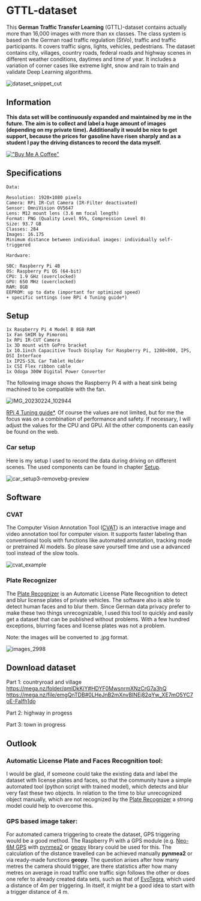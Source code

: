 # GTTL-dataset
This **German Traffic Transfer Learning** (GTTL)-dataset contains actually more than 16,000 images with more than xx classes. The class system is based on the German road traffic regulation (StVo), traffic and traffic participants. It covers traffic signs, lights, vehicles, pedestrians. The dataset contains city, villages, country roads, federal roads and highway scenes in different weather conditions, daytimes and time of year. It includes a variation of corner cases like extreme light, snow and rain to train and validate Deep Learning algorithms.


![dataset_snippet_cut](https://github.com/Petros626/GTTL-dataset/assets/62354721/ba4ceb63-dd54-4445-954a-fd55b26355c0)


## Information
**This data set will be continuously expanded and maintained by me in the future. The aim is to collect and label a huge amount of images (depending on my private time). Additionally it would be nice to get support, because the prices for gasoline have risen sharply and as a student I pay the driving distances to record the data myself.**

[!["Buy Me A Coffee"](https://www.buymeacoffee.com/assets/img/custom_images/orange_img.png)](https://www.buymeacoffee.com/mrsakos)

## Specifications
```
Data:

Resolution: 1920×1080 pixels
Camera: RPi IR-Cut Camera (IR-Filter deactivated)
Sensor: OmniVision OV5647
Lens: M12 mount lens (3.6 mm focal length)
Format: PNG (Quality Level 95%, Compression Level 0)
Size: 93.7 GB
Classes: 284
Images: 16.175
Minimum distance between individual images: individually self-triggered
```

```
Hardware:

SBC: Raspberry Pi 4B
OS: Raspberry Pi OS (64-bit)
CPU: 1.9 GHz (overclocked)
GPU: 650 MHz (overclocked)
RAM: 8GB
EEPROM: up to date (important for optimized speed)
+ specific settings (see RPi 4 Tuning guide*) 
```




## Setup

```
1x Raspberry Pi 4 Model B 8GB RAM
1x Fan SHIM by Pimoroni
1x RPi IR-CUT Camera
1x 3D mount with GoPro bracket
1x 10.1inch Capacitive Touch Display for Raspberry Pi, 1280×800, IPS, DSI Interface
1x IP2S-S3L Car Tablet Holder 
1x CSI Flex ribbon cable
1x Odoga 300W Digital Power Converter
```

The following image shows the Raspberry Pi 4 with a heat sink being machined to be compatible with the fan.

![IMG_20230224_102944](https://user-images.githubusercontent.com/62354721/221149841-7bf500a8-adde-477b-adfa-16f22ecd0809.jpg)

 [RPi 4 Tuning guide*](https://github.com/Petros626/GTTL-dataset/blob/main/RPi%204%20Tuning%20Guide.pdf). Of course the values are not limited, but for me the focus was on a combination of performance and safety. If necessary, I will adjust the values for the CPU and GPU. All the other components can easily be found on the web.
 

 ### Car setup

Here is my setup I used to record the data during driving on different scenes. The used components can be found in chapter [Setup](https://github.com/Petros626/GTTL-dataset#setup).

 ![car_setup3-removebg-preview](https://github.com/Petros626/GTTL-dataset/assets/62354721/f64d855d-9b4c-49a4-8dd3-7e3cb16d03d9)

 ## Software
 
 ### CVAT
The Computer Vision Annotation Tool ([CVAT](https://github.com/opencv/cvat)) is an interactive image and video annotation tool for computer vision. It supports faster labeling than conventional tools with functions like automated annotation, tracking mode or pretrained AI models. So please save yourself time and use a advanced tool instead of the slow tools.

![cvat_example](https://github.com/Petros626/GTTL-dataset/assets/62354721/64874bda-ada1-45e3-9e89-a39d603c1360)

 
### Plate Recognizer
The [Plate Recognizer](https://platerecognizer.com/) is an Automatic License Plate Recognition to detect and blur license plates of private vehicles. The software also is able to detect human faces and to blur them. Since German data privacy prefer to make these two things unrecognizable, I used this tool to quickly and easily get a dataset that can be published without problems. With a few hundred exceptions, blurring faces and license plates was not a problem.

Note: the images will be converted to .jpg format.

![images_2998](https://github.com/Petros626/GTTL-dataset/assets/62354721/4a06be67-4749-4ca4-8cea-924633981d72)

## Download dataset
Part 1: countryroad and village
https://mega.nz/folder/qmIDkKiY#HDYF0MwsnrmXNzCrG7a3hQ
https://mega.nz/file/emgQnTDB#0LHeJnB2mXnvBINEj82qYw_XE7mO5YC7oE-FaIfh1do


Part 2: highway
in progess


Part 3: town
in progress

## Outlook
### Automatic License Plate and Faces Recognition tool:
I would be glad, if someone could take the existing data and label the dataset with license plates and faces, so that the community have a simple automated tool (python script with trained model), which detects and blur very fast these two objects. In relation to the time to blur unrecognized object manually, which are not recognized by the [Plate Recognizer](https://platerecognizer.com/) a strong model could help to overcome this.

### GPS based image taker:
For automated camera triggering to create the dataset, GPS triggering would be a good method. The Raspberry Pi with a GPS module (e.g. [Neo-6M GPS](https://www.berrybase.de/fr/u-blox-neo-6m-gps-ttl-empfaenger-inkl.-antenne) with [pynmea2](https://github.com/Knio/pynmea2) or [geopy](https://github.com/geopy/geopy) library could be used for this. The calculation of the distance travelled can be achieved manually **pynmea2** or via ready-made functions **geopy**. 
The question arises after how many metres the camera should trigger, are there statistics after how many metres on average in road traffic one traffic sign follows the other or does one refer to already created data sets, such as that of [EvoTegra](https://www.evotegra.de/datasets), which used a distance of 4m per triggering. In itself, it might be a good idea to start with a trigger distance of 4 m.

